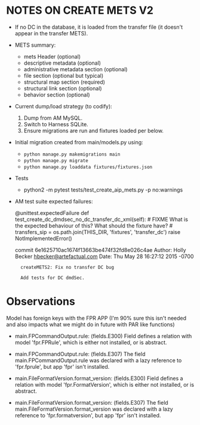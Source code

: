 NOTES ON CREATE METS V2
=======================

* If no DC in the database, it is loaded from the transfer file (it doesn't
  appear in the transfer METS).

* METS summary:

	* mets Header (optional)
	* descriptive metadata (optional)
	* administrative metadata section (optional)
	* file section (optional but typical)
	* structural map section (required)
	* structural link section (optional)
	* behavior section (optional)

* Current dump/load strategy (to codify):

	1. Dump from AM MySQL.
	2. Switch to Harness SQLite.
	3. Ensure migrations are run and fixtures loaded per below.

* Initial migration created from main/models.py using:

	* `python manage.py makemigrations main`
	* `python manage.py migrate`
	* `python manage.py loaddata fixtures/fixtures.json`
* Tests

	* python2 -m pytest tests/test_create_aip_mets.py -p no:warnings

* AM test suite expected failures:

    @unittest.expectedFailure
    def test_create_dc_dmdsec_no_dc_transfer_dc_xml(self):
        # FIXME What is the expected behaviour of this? What should the fixture have?
        # transfers_sip = os.path.join(THIS_DIR, 'fixtures', 'transfer_dc')
        raise NotImplementedError()

	commit 6e1625710ac1674f13663be474f32fd8e026c4ae
	Author: Holly Becker <hbecker@artefactual.com>
	Date:   Thu May 28 16:27:12 2015 -0700

	    createMETS2: Fix no transfer DC bug

	    Add tests for DC dmdSec.





# Observations

Model has foreign keys with the FPR APP (I'm 90% sure this isn't needed and
also impacts what we might do in future with PAR like functions)

* main.FPCommandOutput.rule: (fields.E300) Field defines a relation with model
'fpr.FPRule', which is either not installed, or is abstract.

* main.FPCommandOutput.rule: (fields.E307) The field main.FPCommandOutput.rule
was declared with a lazy reference to 'fpr.fprule', but app 'fpr' isn't
installed.

* main.FileFormatVersion.format_version: (fields.E300) Field defines a relation
with model 'fpr.FormatVersion', which is either not installed, or is abstract.

* main.FileFormatVersion.format_version: (fields.E307) The field
main.FileFormatVersion.format_version was declared with a lazy reference to
'fpr.formatversion', but app 'fpr' isn't installed.

